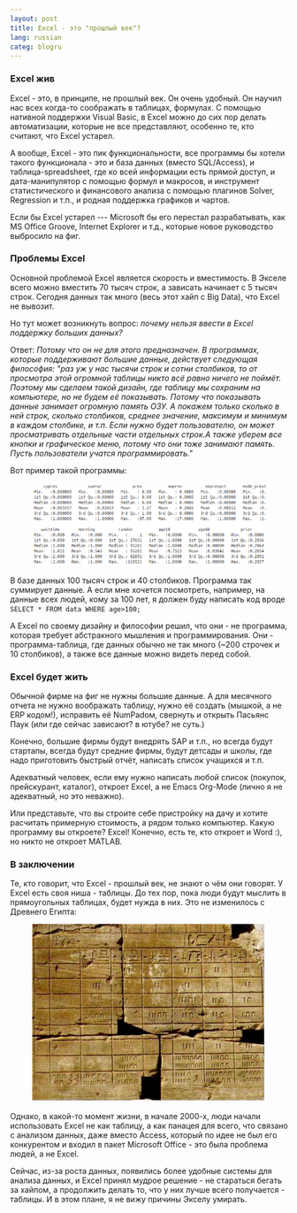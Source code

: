 ```yaml
---
layout: post
title: Excel - это "прошлый век"? 
lang: russian
categ: blogru
---
```


### Excel жив
Excel - это, в принципе, не прошлый век. Он очень удобный. Он научил нас всех когда-то соображать в таблицах, формулах. С помощью нативной поддержки Visual Basic, в Excel можно до сих пор делать автоматизации, которые не все представляют, особенно те, кто считают, что Excel устарел.

А вообще, Excel - это пик функциональности, все программы бы хотели такого функционала - это и база данных (вместо SQL/Access), и таблица-spreadsheet, где ко всей информации есть прямой доступ, и дата-манипулятор с помощью формул и макросов, и инструмент статистического и финансового анализа с помощью плагинов Solver, Regression и т.п., и родная поддержка графиков и чартов.

Если бы Excel устарел --- Microsoft бы его перестал разрабатывать, как MS Office Groove, Internet Explorer и т.д., которые новое руководство выбросило на фиг.

### Проблемы Excel
Основной проблемой Excel является скорость и вместимость. В Экселе всего можно вместить 70 тысяч строк, а зависать начинает с 5 тысяч строк. Сегодня данных так много (весь этот хайп с Big Data), что Excel не вывозит.

Но тут может возникнуть вопрос: _почему нельзя ввести в Excel поддержку больших данных?_

Ответ: _Потому что он не для этого предназначен.
В программах, которые поддерживают большие данные, действует следующая философия: "раз уж у нас тысячи строк и сотни столбиков, то от просмотра этой огромной таблицы никто всё равно ничего не поймёт. Поэтому мы сделаем такой дизайн, где таблицу мы сохраним на компьютере, но не будем её показывать. Потому что показывать данные занимает огромную память ОЗУ. А покажем только сколько в ней строк, сколько столбиков, среднее значение, максимум и минимум в каждом столбике, и т.п. Если нужно будет пользователю, он может просматривать отдельные части отдельных строк.А также уберем все кнопки и графическое меню, потому что они тоже занимают память. Пусть пользователи учатся программировать."_

Вот пример такой программы:

<figure class="blog">
	<img class="img-fluid" src="/assets/img/excel/dataframe.png">
</figure>

В базе данных 100 тысяч строк и 40 столбиков. Программа так суммирует данные. А если мне хочется посмотреть, например, на данные всех людей, кому за 100 лет, я должен буду написать код вроде `SELECT * FROM data WHERE age>100;`

А Excel по своему дизайну и философии решил, что они - не программа, которая требует абстракного мышления и программирования. Они - программа-таблица, где данных обычно не так много (~200 строчек и 10 столбиков), а также все данные можно видеть перед собой.

### Excel будет жить
Обычной фирме на фиг не нужны большие данные. А для месячного отчета не нужно воображать таблицу, нужно её создать (мышкой, а не ERP кодом!), исправить её NumPadом, свернуть и открыть Пасьянс Паук (или где сейчас зависают? в ютубе? не суть.)

Конечно, большие фирмы будут внедрять SAP и т.п., но всегда будут стартапы, всегда будут средние фирмы, будут детсады и школы, где надо приготовить быстрый отчёт, написать список учащихся и т.п.

Адекватный человек, если ему нужно написать любой список (покупок, прейскурант, каталог), откроет Excel, а не Emacs Org-Mode (лично я не адекватный, но это неважно).

Или представьте, что вы строите себе пристройку на дачу и хотите расчитать примерную стоимость, а рядом только компьютер. Какую программу вы откроете? Excel! Конечно, есть те, кто откроет и Word :), но никто не откроет MATLAB.

### В заключении
Те, кто говорит, что Excel - прошлый век, не знают о чём они говорят. У Excel есть своя ниша - таблицы. До тех пор, пока люди будут мыслить в прямоугольных таблицах, будет нужда в них. Это не изменилось с Древнего Египта:

<figure class="blog">
	<img class="img-fluid" src="/assets/img/excel/egypt.jpg">
</figure>

Однако, в какой-то момент жизни, в начале 2000-х, люди начали использовать Excel не как таблицу, а как панацея для всего, что связано с анализом данных, даже вместо Access, который по идее не был его конкурентом и входил в пакет Microsoft Office - это была проблема людей, а не Excel.

Сейчас, из-за роста данных, появились более удобные системы для анализа данных, и Excel принял мудрое решение - не стараться бегать за хайпом, а продолжить делать то, что у них лучше всего получается - таблицы. И в этом плане, я не вижу причины Экселу умирать. 
